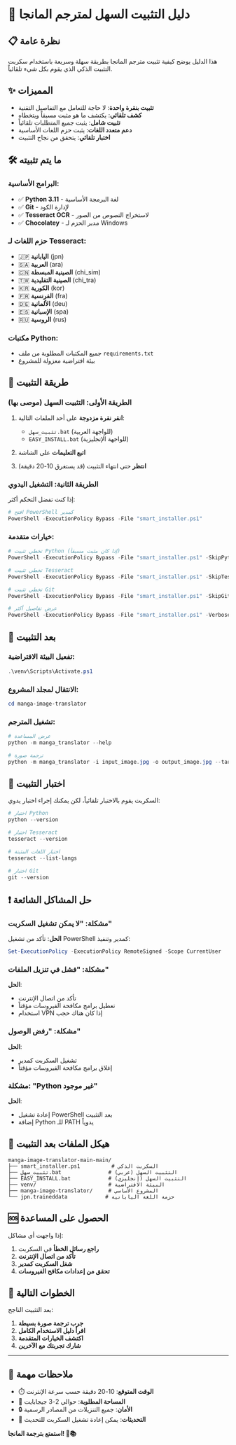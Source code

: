 # 🚀 دليل التثبيت السهل لمترجم المانجا

## 📋 نظرة عامة

هذا الدليل يوضح كيفية تثبيت مترجم المانجا بطريقة سهلة وسريعة باستخدام سكربت التثبيت الذكي الذي يقوم بكل شيء تلقائياً.

## ✨ المميزات

- **تثبيت بنقرة واحدة**: لا حاجة للتعامل مع التفاصيل التقنية
- **كشف تلقائي**: يكتشف ما هو مثبت مسبقاً ويتخطاه
- **تثبيت شامل**: يثبت جميع المتطلبات تلقائياً
- **دعم متعدد اللغات**: يثبت حزم اللغات الأساسية
- **اختبار تلقائي**: يتحقق من نجاح التثبيت

## 🛠️ ما يتم تثبيته

### البرامج الأساسية:
- ✅ **Python 3.11** - لغة البرمجة الأساسية
- ✅ **Git** - لإدارة الكود
- ✅ **Tesseract OCR** - لاستخراج النصوص من الصور
- ✅ **Chocolatey** - مدير الحزم لـ Windows

### حزم اللغات لـ Tesseract:
- 🇯🇵 **اليابانية** (jpn)
- 🇸🇦 **العربية** (ara)
- 🇨🇳 **الصينية المبسطة** (chi_sim)
- 🇹🇼 **الصينية التقليدية** (chi_tra)
- 🇰🇷 **الكورية** (kor)
- 🇫🇷 **الفرنسية** (fra)
- 🇩🇪 **الألمانية** (deu)
- 🇪🇸 **الإسبانية** (spa)
- 🇷🇺 **الروسية** (rus)

### مكتبات Python:
- جميع المكتبات المطلوبة من ملف `requirements.txt`
- بيئة افتراضية معزولة للمشروع

## 🚀 طريقة التثبيت

### الطريقة الأولى: التثبيت السهل (موصى بها)

1. **انقر نقرة مزدوجة** على أحد الملفات التالية:
   - `تثبيت_سهل.bat` (للواجهة العربية)
   - `EASY_INSTALL.bat` (للواجهة الإنجليزية)

2. **اتبع التعليمات** على الشاشة

3. **انتظر** حتى انتهاء التثبيت (قد يستغرق 10-20 دقيقة)

### الطريقة الثانية: التشغيل اليدوي

إذا كنت تفضل التحكم أكثر:

```powershell
# افتح PowerShell كمدير
PowerShell -ExecutionPolicy Bypass -File "smart_installer.ps1"
```

### خيارات متقدمة:

```powershell
# تخطي تثبيت Python (إذا كان مثبت مسبقاً)
PowerShell -ExecutionPolicy Bypass -File "smart_installer.ps1" -SkipPython

# تخطي تثبيت Tesseract
PowerShell -ExecutionPolicy Bypass -File "smart_installer.ps1" -SkipTesseract

# تخطي تثبيت Git
PowerShell -ExecutionPolicy Bypass -File "smart_installer.ps1" -SkipGit

# عرض تفاصيل أكثر
PowerShell -ExecutionPolicy Bypass -File "smart_installer.ps1" -Verbose
```

## 🔧 بعد التثبيت

### تفعيل البيئة الافتراضية:
```powershell
.\venv\Scripts\Activate.ps1
```

### الانتقال لمجلد المشروع:
```powershell
cd manga-image-translator
```

### تشغيل المترجم:
```powershell
# عرض المساعدة
python -m manga_translator --help

# ترجمة صورة
python -m manga_translator -i input_image.jpg -o output_image.jpg --target-lang Arabic
```

## 🧪 اختبار التثبيت

السكربت يقوم بالاختبار تلقائياً، لكن يمكنك إجراء اختبار يدوي:

```powershell
# اختبار Python
python --version

# اختبار Tesseract
tesseract --version

# اختبار اللغات المثبتة
tesseract --list-langs

# اختبار Git
git --version
```

## ❗ حل المشاكل الشائعة

### مشكلة: "لا يمكن تشغيل السكربت"
**الحل**: تأكد من تشغيل PowerShell كمدير وتنفيذ:
```powershell
Set-ExecutionPolicy -ExecutionPolicy RemoteSigned -Scope CurrentUser
```

### مشكلة: "فشل في تنزيل الملفات"
**الحل**: 
- تأكد من اتصال الإنترنت
- تعطيل برامج مكافحة الفيروسات مؤقتاً
- استخدام VPN إذا كان هناك حجب

### مشكلة: "رفض الوصول"
**الحل**: 
- تشغيل السكربت كمدير
- إغلاق برامج مكافحة الفيروسات مؤقتاً

### مشكلة: "Python غير موجود"
**الحل**: 
- إعادة تشغيل PowerShell بعد التثبيت
- إضافة Python للـ PATH يدوياً

## 📁 هيكل الملفات بعد التثبيت

```
manga-image-translator-main-main/
├── smart_installer.ps1          # السكربت الذكي
├── تثبيت_سهل.bat               # التثبيت السهل (عربي)
├── EASY_INSTALL.bat            # التثبيت السهل (إنجليزي)
├── venv/                       # البيئة الافتراضية
├── manga-image-translator/     # المشروع الأساسي
└── jpn.traineddata            # حزمة اللغة اليابانية
```

## 🆘 الحصول على المساعدة

إذا واجهت أي مشاكل:

1. **راجع رسائل الخطأ** في السكربت
2. **تأكد من اتصال الإنترنت**
3. **شغل السكربت كمدير**
4. **تحقق من إعدادات مكافح الفيروسات**

## 🎯 الخطوات التالية

بعد التثبيت الناجح:

1. **جرب ترجمة صورة بسيطة**
2. **اقرأ دليل الاستخدام الكامل**
3. **اكتشف الخيارات المتقدمة**
4. **شارك تجربتك مع الآخرين**

---

## 📝 ملاحظات مهمة

- ⏱️ **الوقت المتوقع**: 10-20 دقيقة حسب سرعة الإنترنت
- 💾 **المساحة المطلوبة**: حوالي 2-3 جيجابايت
- 🔒 **الأمان**: جميع التنزيلات من المصادر الرسمية
- 🔄 **التحديثات**: يمكن إعادة تشغيل السكربت للتحديث

**استمتع بترجمة المانجا! 🎌📚**